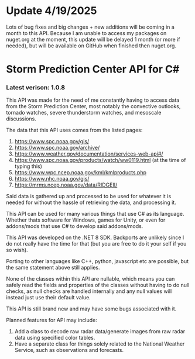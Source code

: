 # Update 4/19/2025
Lots of bug fixes and big changes + new additions will be coming in a month to this API. Because I am unable to access my packages on nuget.org at the moment, this update will be delayed 1 month (or more if needed), but will be available on GitHub when finished then nuget.org.

# Storm Prediction Center API for C#

### Latest verison: 1.0.8

This API was made for the need of me constantly having to access data
from the Storm Prediction Center, most notably the convective outlooks,
tornado watches, severe thunderstorm watches, and mesoscale discussions.

The data that this API uses comes from the listed pages:
1. https://www.spc.noaa.gov/gis/
2. https://www.spc.noaa.gov/archive/
3. https://www.weather.gov/documentation/services-web-api#/
4. https://www.spc.noaa.gov/products/watch/ww0119.html (at the time of typing this)
5. https://www.wpc.ncep.noaa.gov/kml/kmlproducts.php
6. https://www.nhc.noaa.gov/gis/
7. https://mrms.ncep.noaa.gov/data/RIDGEII/

Said data is gathered up and processed to be used for whatever it is
needed for without the hassle of retrieving the data, and processing it.

This API can be used for many various things that use C# as its language.
Whether thats software for Windows, games for Unity, or even for addons/mods
that use C# to develop said addons/mods.

This API was developed on the .NET 8 SDK. Backports are unlikely since I do not really
have the time for that (but you are free to do it your self if you so wish).

Porting to other languages like C++, python, javascript etc are possible, but the same statement
above still applies.

None of the classes within this API are nullable, which means you can safely read the
fields and properties of the classes without having to do null checks, as null checks
are handled internally and any null values will instead just use their default value.

This API is still brand new and may have some bugs associated with it.

Planned features for API may include:
1. Add a class to decode raw radar data/generate images from raw radar data using specified color tables.
2. Have a separate class for things solely related to the National Weather Service, such as observations and forecasts.
